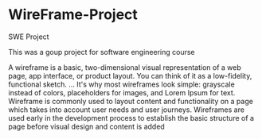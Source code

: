 # WireFrame-Project
SWE Project

This was a goup project for software engineering course

A wireframe is a basic, two-dimensional visual representation of a web page, app interface, 
or product layout. You can think of it as a low-fidelity, functional sketch. ... It's why most 
wireframes look simple: grayscale instead of colors, placeholders for images, and Lorem 
Ipsum for text. Wireframe is commonly used to layout content and functionality on a page 
which takes into account user needs and user journeys. Wireframes are used early in the 
development process to establish the basic structure of a page before visual design and 
content is added
